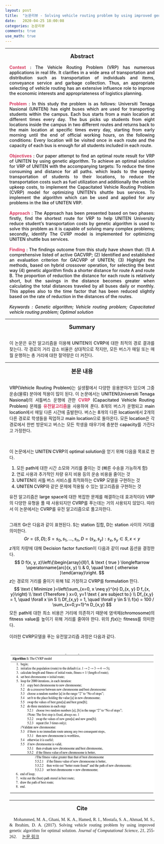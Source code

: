 ```yaml
---
layout: post
title:  "논문리뷰 - Solving vehicle routing problem by using improved genetic algorithm for optimal solution"
date:   2020-04-25 18:00:08
categories: 논문리뷰
comments: true
use_math: true
---
```

-----

<div style = "font-weight:700; font-size:1.3em; text-align:center;">Abstract </div>
<br>
<div style = "font-weight:500; font-size:1.0em; margin-left: 1em; margin-right: 1em;text-align:justify; ">
<b style = "color:#d7385e;font-size:1.2">Context</b> : The Vehicle Routing Problem (VRP) has numerous applications in real life. It clarifies in a wide area of transportation and distribution such as transportation of individuals and items, conveyance service and garbage collection. Thus, an appropriate selecting of vehicle routing has an extensive influence role to improve the economic interests and appropriateness of logistics planning.<br><br>
<b style = "color:#d7385e;font-size:1.2">Problem</b> : In this study the problem is as follows: Universiti Tenaga Nasional (UNITEN) has eight buses which are used for transporting students within the campus. Each bus starts from a main location at different times every day. The bus picks up students from eight locations inside the campus in two different routes and returns back to the main location at specific times every day, starting from early morning until the end of official working hours, on the following conditions: Every location will be visited once in each route and the capacity of each bus is enough for all students included in each route. <br><br>
<b style = "color:#d7385e;font-size:1.2">Objectives</b> : Our paper attempt to find an optimal route result for VRP of UNITEN by using genetic algorithm. To achieve an optimal solution for VRP of UNITEN with the accompanying targets: To reduce the time consuming and distance for all paths. which leads to the speedy transportation of students to their locations, to reduce the transportation costs such as fuel utilization and additionally the vehicle upkeep costs, to implement the Capacitated Vehicle Routing Problem (CVRP) model for optimizing UNITEN’s shuttle bus services. To implement the algorithm which can be used and applied for any problems in the like of UNITEN VRP. <br><br>
<b style = "color:#d7385e;font-size:1.2">Approach</b> : The Approach has been presented based on two phases: firstly, find the shortest route for VRP to help UNITEN University reduce student’s transportation costs by genetic algorithm is used to solve this problem as it is capable of solving many complex problems; secondly, identify The CVRP model is implemented for optimizing UNITEN shuttle bus services.<br><br>
<b style = "color:#d7385e;font-size:1.2">Finding</b> : The findings outcome from this study have shown that: (1) A comprehensive listed of active GACVRP; (2) Identified and established an evaluation criterion for GACVRP of UNITEN; (3) Highlight the methods, based on hybrid crossover operation, for selecting the best way (4) genetic algorithm finds a shorter distance for route A and route B. The proportion of reduction the distance for each route is relatively short, but the savings in the distance becomes greater when calculating the total distances traveled by all buses daily or monthly. This applies also to the time factor that has been reduced slightly based on the rate of reduction in the distances of the routes.<br><br>
<em>Keywords : Genetic algorithm; Vehicle routing problem; Capacitated vehicle routing problem; Optimal solution </em> 
</div>

-----

<div style = "font-weight:700; font-size:1.3em; text-align:center;">Summary
</div>
<br>

<div style = "font-weight:500; font-size:1.0em; margin-left: 1em; margin-right: 1em;text-align:justify; ">

이 논문은 유전 알고리즘을 이용해 UNITEN의 CVRP에 대한 최적의 경로 결과를 찾는다. 각 경로의 거리 감소 비율은 상대적으로 작지만, 모든 버스가 매일 또는 매월 운행하는 총 거리에 대한 절약량은 더 커진다.

</div>

-----

<div style = "font-weight:700; font-size:1.3em; text-align:center;">본문 내용
</div>
<br>

<div style = "font-weight:500; font-size:1.0em; margin-left: 1em; margin-right: 1em;text-align:justify;  ">

VRP(Vehicle Routing Problem)는 실생활에서 다양한 응용분야가 있으며 그중 운송(물류) 분야에 적용이 많이 된다. 이 논문에서는 UNITEN(Universiti Tenaga Nasional)의 셔틀버스 운행에 관한 <b style = "color:#d7385e; font-size:1.2">CVRP</b> (Capacitated Vehicle Routing Problem) 문제를 <b style = "color:#d7385e; font-size:1.2">유전알고리즘</b>을 사용하여 푼다. 8개의 버스가 운행되고 main location에서 매일 다른 시간에 출발한다. 버스는 8개의 다른 location에서 2개의 다른 경로로 학생들을 픽업하고 main location으로 돌아온다. 모든 location은 각 경로에서 한번 방문되고 버스는 모든 학생을 태우기에 충분한 capacity를 가진다고 가정한다. 

<br><br>
이 논문에서는 UNITEN CVRP의 optimal solution을 얻기 위해 다음을 목표로 한다.
<ol>
<li>모든 path에 대한 시간 소모와 거리를 줄이는 것 (빠른 수송을 가능하게 함)</li>
<li>연료 사용과 추가적인 차량 유지 비용 등의 운송 비용을 줄이는 것</li>
<li>UNITEN의 셔틀 버스 서비스를 최적화하는 CVRP 모델을 구현하는 것</li>
<li>UNITEN CVRP와 같은 문제에 적용될 수 있는 알고리즘을 구현하는 것</li>
</ol>

유전 알고리즘은 large space에 대한 복잡한 문제를 해결하는데 효과적이라 VRP의 다양한 유형을 풀 때 사용되지만 CVRP를 푸는데는 거의 사용되지 않았다. 따라서 이 논문에서는 CVRP를 유전 알고리즘으로 풀고자한다. 
<br><br>

그래프 Gr은 다음과 같이 표현된다. S는 station 집합, D는 station 사이의 거리를 의미한다. 
$$Gr = (S,D); S = {s_0,s_1,...,s_n}, D = {(s_x,s_y):s_x,s_y \in S, x < y} $$
$z$개의 차량에 대해 Decision factor function이 다음과 같이 rout 옵션을 결정한다.
$$
D f(x, y, z)\left\{\begin{array}{ll}1, & \text { true } \longleftarrow \operatorname{arc}(x, y) \\ & 0, \quad \text { otherwise }\end{array}\right.
$$
$z$는 경로의 거리를 줄이기 위해 1로 가정하고 CVRP를 formulation 한다.
$$
\text { Minimize }=\left(\sum_{x=0, x \neq y}^{n} D_{x, y} D f_{x, y}\right) \\
\text {Therefore } x=0, y=1 \text { are subject to:} \\
Df_{x,y} = 1, \quad \forall x \in S \\
Df_{x,y} = 1, \quad \forall y \in S \\
f(x) = 100 / \sum_{x=0,y=1}^n D_{x,y}
$$
모든 path에 대한 최소 비용은 거리에 의존하기 때문에 염색체(chromosome)의 fitness value를 높이기 위해 거리를 줄여야 한다. 위의 $f(x)$는 fitness를 의미한다. 
<br><br>
이러한 CVRP모델을 푸는 유전알고리즘 과정은 다음과 같다.  
<br><br>

<p align="center">
<img src="/images/post_img/ga.png" width="600" height="460">
</p>

<hr>


<div style = "font-weight:700; font-size:1.3em; text-align:center;">Cite
</div>
<br>
<span style = "font-weight:500; font-size:1.0em; margin-left: 1em; margin-right: 1em;text-align:justify; text-indent:0%; font-family: Times New Roman; ">
Mohammed, M. A., Ghani, M. K. A., Hamed, R. I., Mostafa, S. A., Ahmad, M. S., & Ibrahim, D. A. (2017). Solving vehicle routing problem by using improved genetic algorithm for optimal solution. <i>Journal of Computational Science, 21,</i> 255-262.
</span>
<span style = "font-weight:400; font-size:1.0em;" >
<a href= "https://www.sciencedirect.com/science/article/pii/S1877750317303848?casa_token=9Y5bAxWb2eIAAAAA:4nDqYopNV9xWFF64pz6X9yVt7MMBNFGP1FC490oSKSd1dSVbpQRF60KEf1uHrwj2HKF8J3HqAg"> 논문 링크 </a>
</span>

<!-- <span style="background-color: #f3c623"> -->
